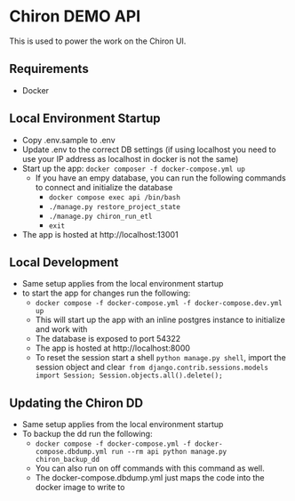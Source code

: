 # Chiron DEMO API

This is used to power the work on the Chiron UI.

## Requirements

- Docker

## Local Environment Startup

- Copy .env.sample to .env
- Update .env to the correct DB settings (if using localhost you need to use your IP address as localhost in docker is not the same)
- Start up the app: `docker composer -f docker-compose.yml up`
  - If you have an empy database, you can run the following commands to connect and initialize the database
    - `docker compose exec api /bin/bash`
    - `./manage.py restore_project_state`
    - `./manage.py chiron_run_etl`
    - `exit`
- The app is hosted at http://localhost:13001

## Local Development

- Same setup applies from the local environment startup
- to start the app for changes run the following:
  - `docker compose -f docker-compose.yml -f docker-compose.dev.yml up`
  - This will start up the app with an inline postgres instance to initialize and work with
  - The database is exposed to port 54322
  - The app is hosted at http://localhost:8000
  - To reset the session start a shell `python manage.py shell`, import the session object and clear` from django.contrib.sessions.models import Session; Session.objects.all().delete();`

## Updating the Chiron DD

- Same setup applies from the local environment startup
- To backup the dd run the following:
  - `docker compose -f docker-compose.yml -f docker-compose.dbdump.yml run --rm api python manage.py chiron_backup_dd`
  - You can also run on off commands with this command as well.
  - The docker-compose.dbdump.yml just maps the code into the docker image to write to
